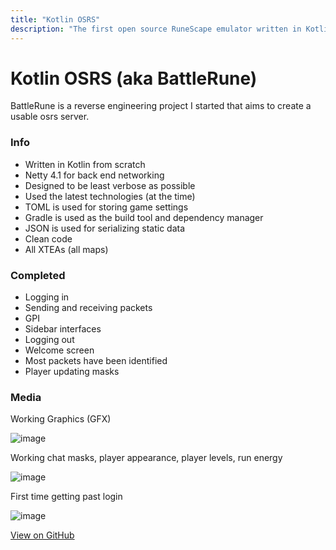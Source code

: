 ```yaml
---
title: "Kotlin OSRS"
description: "The first open source RuneScape emulator written in Kotlin"
---
```


# Kotlin OSRS (aka BattleRune)
BattleRune is a reverse engineering project I started that aims to create a usable osrs server.

### Info
* Written in Kotlin from scratch
* Netty 4.1 for back end networking
* Designed to be least verbose as possible
* Used the latest technologies (at the time)
* TOML is used for storing game settings
* Gradle is used as the build tool and dependency manager
* JSON is used for serializing static data
* Clean code
* All XTEAs (all maps)

### Completed
* Logging in
* Sending and receiving packets
* GPI
* Sidebar interfaces
* Logging out
* Welcome screen
* Most packets have been identified
* Player updating masks

### Media

Working Graphics (GFX)

![image](https://i.imgur.com/CZaWkZt.gif)

Working chat masks, player appearance, player levels, run energy

![image](https://i.imgur.com/wFGnS5P.gif)

First time getting past login

![image](https://i.imgur.com/uY8tLGL.gif)

[View on GitHub](https://github.com/scape-tools/kotlin-osrs)